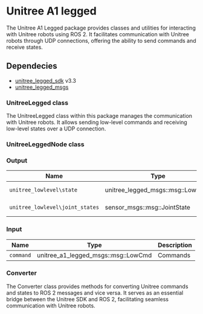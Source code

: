 # Unitree A1 legged
The Unitree A1 Legged package provides classes and utilities for interacting with Unitree robots using ROS 2. It facilitates communication with Unitree robots through UDP connections, offering the ability to send commands and receive states.
## Dependecies
- [unitree_legged_sdk](https://github.com/unitreerobotics/unitree_legged_sdk.git) v3.3 
- [unitree_legged_msgs](../unitree_legged_msgs/README.md)

### UnitreeLegged class
The UnitreeLegged class within this package manages the communication with Unitree robots. It allows sending low-level commands and receiving low-level states over a UDP connection.

### UnitreeLeggedNode class

### Output

| Name                            | Type                               | Description       |
| ------------------------------- | ---------------------------------- | ----------------- |
| `unitree_lowlevel\state`        | unitree_legged_msgs::msg::LowState | States of unitree |
| `unitree_lowlevel\joint_states` | sensor_msgs::msg::JointState       | State of joints   |


### Input

| Name      | Type                                | Description |
| --------- | ----------------------------------- | ----------- |
| `command` | unitree_a1_legged_msgs::msg::LowCmd | Commands    |


### Converter
The Converter class provides methods for converting Unitree commands and states to ROS 2 messages and vice versa. It serves as an essential bridge between the Unitree SDK and ROS 2, facilitating seamless communication with Unitree robots.